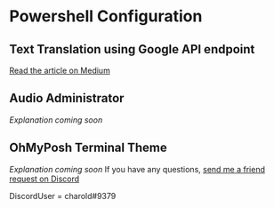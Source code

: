 # Powershell Configuration
## Text Translation using Google API endpoint
[Read the article on Medium](https://medium.com/@harolrop14/text-translation-using-powershell-a07afab6d22)
## Audio Administrator
*Explanation coming soon*
## OhMyPosh Terminal Theme
*Explanation coming soon*
If you have any questions, [send me a friend request on Discord](https://discord.com/invite/charold#9379)

DiscordUser = charold#9379

